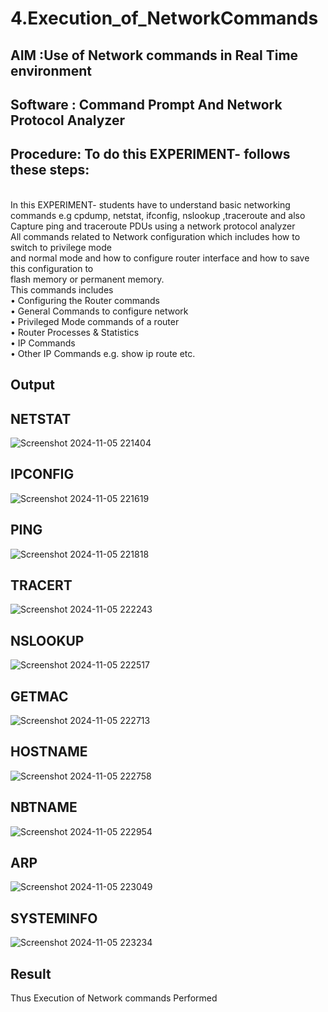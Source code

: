 # 4.Execution_of_NetworkCommands
## AIM :Use of Network commands in Real Time environment
## Software : Command Prompt And Network Protocol Analyzer
## Procedure: To do this EXPERIMENT- follows these steps:
<BR>
In this EXPERIMENT- students have to understand basic networking commands e.g cpdump, netstat, ifconfig, nslookup ,traceroute and also Capture ping and traceroute PDUs using a network protocol analyzer 
<BR>
All commands related to Network configuration which includes how to switch to privilege mode
<BR>
and normal mode and how to configure router interface and how to save this configuration to
<BR>
flash memory or permanent memory.
<BR>
This commands includes
<BR>
• Configuring the Router commands
<BR>
• General Commands to configure network
<BR>
• Privileged Mode commands of a router 
<BR>
• Router Processes & Statistics
<BR>
• IP Commands
<BR>
• Other IP Commands e.g. show ip route etc.
<BR>

## Output
## NETSTAT
![Screenshot 2024-11-05 221404](https://github.com/user-attachments/assets/8f9130ae-116d-42f2-9659-7be20505fb5b)

## IPCONFIG
![Screenshot 2024-11-05 221619](https://github.com/user-attachments/assets/a2181354-ea2e-49f5-95b8-da844b7199ab)


## PING
![Screenshot 2024-11-05 221818](https://github.com/user-attachments/assets/8f74acb0-e957-4520-ae81-534f07edefc1)


## TRACERT
![Screenshot 2024-11-05 222243](https://github.com/user-attachments/assets/fc3e8d9a-2060-4966-8c14-3f93d0f6752b)


## NSLOOKUP
![Screenshot 2024-11-05 222517](https://github.com/user-attachments/assets/546b57a8-7b33-472f-ac05-8d0e4da3e8ea)

## GETMAC
![Screenshot 2024-11-05 222713](https://github.com/user-attachments/assets/603fdf5b-a2e9-4328-ac5b-7bef50d043cb)

## HOSTNAME
![Screenshot 2024-11-05 222758](https://github.com/user-attachments/assets/b7e8b498-629b-4cae-8bd1-69366fa95418)


## NBTNAME
![Screenshot 2024-11-05 222954](https://github.com/user-attachments/assets/1c314edf-da70-4557-ac93-2fe24962b73b)

## ARP
![Screenshot 2024-11-05 223049](https://github.com/user-attachments/assets/ac7d7940-3229-49f2-992c-4de815877635)

## SYSTEMINFO
![Screenshot 2024-11-05 223234](https://github.com/user-attachments/assets/9eeb0599-1c08-489a-a4a9-e61557834cf3)



## Result
Thus Execution of Network commands Performed 
